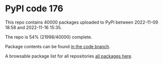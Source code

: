 # PyPI code 176

This repo contains 40000 packages uploaded to PyPI between 
2022-11-09 18:58 and 2022-11-16 15:35.

The repo is 54% (21998/40000) complete.

Package contents can be found [in the code branch](https://github.com/pypi-data/pypi-mirror-176/tree/code/packages).

A browsable package list for all repositories [all packages here](https://pypi-data.github.io/website/repositories/pypi-mirror-176).



